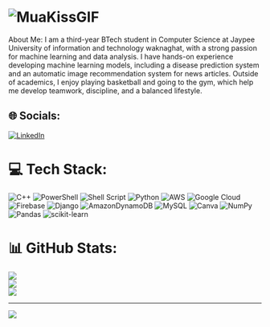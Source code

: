# ![MuaKissGIF](https://github.com/user-attachments/assets/9c82fe95-a0e3-49fb-af77-d61624b47633)
 About Me:
I am a third-year BTech student in Computer Science at Jaypee University of information and technology waknaghat, with a strong passion for machine learning and data analysis. I have hands-on experience developing machine learning models, including a disease prediction system and an automatic image recommendation system for news articles. Outside of academics, I enjoy playing basketball and going to the gym, which help me develop teamwork, discipline, and a balanced lifestyle.


## 🌐 Socials:
[![LinkedIn](https://img.shields.io/badge/LinkedIn-%230077B5.svg?logo=linkedin&logoColor=white)](https://linkedin.com/in/abhinav-pathania) 

# 💻 Tech Stack:
![C++](https://img.shields.io/badge/c++-%2300599C.svg?style=for-the-badge&logo=c%2B%2B&logoColor=white) ![PowerShell](https://img.shields.io/badge/PowerShell-%235391FE.svg?style=for-the-badge&logo=powershell&logoColor=white) ![Shell Script](https://img.shields.io/badge/shell_script-%23121011.svg?style=for-the-badge&logo=gnu-bash&logoColor=white) ![Python](https://img.shields.io/badge/python-3670A0?style=for-the-badge&logo=python&logoColor=ffdd54) ![AWS](https://img.shields.io/badge/AWS-%23FF9900.svg?style=for-the-badge&logo=amazon-aws&logoColor=white) ![Google Cloud](https://img.shields.io/badge/GoogleCloud-%234285F4.svg?style=for-the-badge&logo=google-cloud&logoColor=white) ![Firebase](https://img.shields.io/badge/firebase-%23039BE5.svg?style=for-the-badge&logo=firebase) ![Django](https://img.shields.io/badge/django-%23092E20.svg?style=for-the-badge&logo=django&logoColor=white) ![AmazonDynamoDB](https://img.shields.io/badge/Amazon%20DynamoDB-4053D6?style=for-the-badge&logo=Amazon%20DynamoDB&logoColor=white) ![MySQL](https://img.shields.io/badge/mysql-4479A1.svg?style=for-the-badge&logo=mysql&logoColor=white) ![Canva](https://img.shields.io/badge/Canva-%2300C4CC.svg?style=for-the-badge&logo=Canva&logoColor=white) ![NumPy](https://img.shields.io/badge/numpy-%23013243.svg?style=for-the-badge&logo=numpy&logoColor=white) ![Pandas](https://img.shields.io/badge/pandas-%23150458.svg?style=for-the-badge&logo=pandas&logoColor=white) ![scikit-learn](https://img.shields.io/badge/scikit--learn-%23F7931E.svg?style=for-the-badge&logo=scikit-learn&logoColor=white)
# 📊 GitHub Stats:
![](https://github-readme-stats.vercel.app/api?username=abhinavpathania&theme=dark&hide_border=true&include_all_commits=true&count_private=true)<br/>
![](https://github-readme-streak-stats.herokuapp.com/?user=abhinavpathania&theme=dark&hide_border=true)<br/>
![](https://github-readme-stats.vercel.app/api/top-langs/?username=abhinavpathania&theme=dark&hide_border=true&include_all_commits=true&count_private=true&layout=compact)

---
[![](https://visitcount.itsvg.in/api?id=abhinavpathania&icon=0&color=0)](https://visitcount.itsvg.in)

<!-- Proudly created with GPRM ( https://gprm.itsvg.in ) -->
